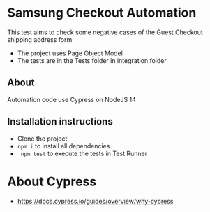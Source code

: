 # Samsung Checkout Automation
This test aims to check some negative cases of the Guest Checkout shipping address form
* The project uses Page Object Model
* The tests are in the Tests folder in integration folder

## About ##
Automation code use Cypress on NodeJS 14

## Installation instructions ##
- Clone the project
- ` npm i ` to install all dependencies  
- ` npm test` to execute the tests in Test Runner


# About Cypress
- https://docs.cypress.io/guides/overview/why-cypress